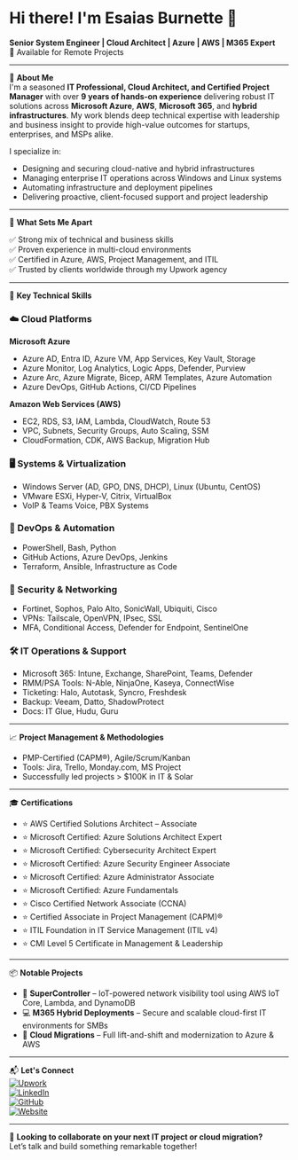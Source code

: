 # Hi there! I'm Esaias Burnette 👋  
**Senior System Engineer | Cloud Architect | Azure | AWS | M365 Expert**  
💼 Available for Remote Projects

---

🚀 **About Me**  
I'm a seasoned **IT Professional, Cloud Architect, and Certified Project Manager** with over **9 years of hands-on experience** delivering robust IT solutions across **Microsoft Azure**, **AWS**, **Microsoft 365**, and **hybrid infrastructures**. My work blends deep technical expertise with leadership and business insight to provide high-value outcomes for startups, enterprises, and MSPs alike.

I specialize in:
- Designing and securing cloud-native and hybrid infrastructures
- Managing enterprise IT operations across Windows and Linux systems
- Automating infrastructure and deployment pipelines
- Delivering proactive, client-focused support and project leadership

---

🧠 **What Sets Me Apart**

✅ Strong mix of technical and business skills  
✅ Proven experience in multi-cloud environments  
✅ Certified in Azure, AWS, Project Management, and ITIL  
✅ Trusted by clients worldwide through my Upwork agency  

---

💼 **Key Technical Skills**

### ☁️ Cloud Platforms  
**Microsoft Azure**  
- Azure AD, Entra ID, Azure VM, App Services, Key Vault, Storage  
- Azure Monitor, Log Analytics, Logic Apps, Defender, Purview  
- Azure Arc, Azure Migrate, Bicep, ARM Templates, Azure Automation  
- Azure DevOps, GitHub Actions, CI/CD Pipelines  

**Amazon Web Services (AWS)**  
- EC2, RDS, S3, IAM, Lambda, CloudWatch, Route 53  
- VPC, Subnets, Security Groups, Auto Scaling, SSM  
- CloudFormation, CDK, AWS Backup, Migration Hub  

### 🖥️ Systems & Virtualization  
- Windows Server (AD, GPO, DNS, DHCP), Linux (Ubuntu, CentOS)  
- VMware ESXi, Hyper-V, Citrix, VirtualBox  
- VoIP & Teams Voice, PBX Systems  

### 🧰 DevOps & Automation  
- PowerShell, Bash, Python  
- GitHub Actions, Azure DevOps, Jenkins  
- Terraform, Ansible, Infrastructure as Code  

### 🔐 Security & Networking  
- Fortinet, Sophos, Palo Alto, SonicWall, Ubiquiti, Cisco  
- VPNs: Tailscale, OpenVPN, IPsec, SSL  
- MFA, Conditional Access, Defender for Endpoint, SentinelOne  

### 🛠️ IT Operations & Support  
- Microsoft 365: Intune, Exchange, SharePoint, Teams, Defender  
- RMM/PSA Tools: N-Able, NinjaOne, Kaseya, ConnectWise  
- Ticketing: Halo, Autotask, Syncro, Freshdesk  
- Backup: Veeam, Datto, ShadowProtect  
- Docs: IT Glue, Hudu, Guru  

---

📈 **Project Management & Methodologies**
- PMP-Certified (CAPM®), Agile/Scrum/Kanban  
- Tools: Jira, Trello, Monday.com, MS Project  
- Successfully led projects > $100K in IT & Solar  

---

🎓 **Certifications**
- ⭐ AWS Certified Solutions Architect – Associate  
- ⭐ Microsoft Certified: Azure Solutions Architect Expert  
- ⭐ Microsoft Certified: Cybersecurity Architect Expert  
- ⭐ Microsoft Certified: Azure Security Engineer Associate  
- ⭐ Microsoft Certified: Azure Administrator Associate  
- ⭐ Microsoft Certified: Azure Fundamentals  
- ⭐ Cisco Certified Network Associate (CCNA)  
- ⭐ Certified Associate in Project Management (CAPM)®  
- ⭐ ITIL Foundation in IT Service Management (ITIL v4)  
- ⭐ CMI Level 5 Certificate in Management & Leadership  

---

📦 **Notable Projects**
- 🔧 **SuperController** – IoT-powered network visibility tool using AWS IoT Core, Lambda, and DynamoDB  
- 💻 **M365 Hybrid Deployments** – Secure and scalable cloud-first IT environments for SMBs  
- 🚀 **Cloud Migrations** – Full lift-and-shift and modernization to Azure & AWS  

---

📬 **Let's Connect**  
[![Upwork](https://img.shields.io/badge/Upwork-Esaias_Burnette-success?style=flat&logo=upwork)](https://www.upwork.com/freelancers/~01a9eeb87d2e2b9d33)  
[![LinkedIn](https://img.shields.io/badge/LinkedIn-blue?style=flat&logo=linkedin)](https://www.linkedin.com/in/esaiasburnette)  
[![GitHub](https://img.shields.io/badge/GitHub-black?style=flat&logo=github)](https://github.com/EsaiasBurnette)  
[![Website](https://img.shields.io/badge/Website-burnettetech.com-blueviolet?style=flat)](https://www.burnettetech.com)

---

🧩 **Looking to collaborate on your next IT project or cloud migration?**  
Let’s talk and build something remarkable together!

